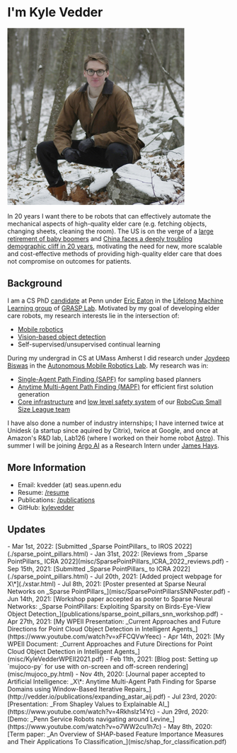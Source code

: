 <head>
<!-- Global site tag (gtag.js) - Google Analytics -->
<script async src="https://www.googletagmanager.com/gtag/js?id=UA-143379317-1"></script>
<script type="text/javascript" src="js/googleanalytics.js"></script>
<meta charset="utf-8">
<meta name="viewport" content="width=device-width, initial-scale=1.0">
<meta name="description" content="Kyle Vedder's Homepage">
<meta name="author" content="Kyle Vedder">
<link rel="shortcut icon" href="favicon.ico">
<title>Kyle Vedder's Homepage</title>
<style>
     .updates li {
          margin-bottom:5px;
     }
</style>
</head>

# I'm Kyle Vedder

<img src="img/me_outside.jpg" height="400" />

In 20 years I want there to be robots that can effectively automate the mechanical aspects of high-quality elder care (e.g. fetching objects, changing sheets, cleaning the room). The US is on the verge of a [large retirement of baby boomers](img/static/usa_age_demo.png) and [China faces a deeply troubling demographic cliff in 20 years](img/static/china_age_demo.png), motivating the need for new, more scalable and cost-effective methods of providing high-quality elder care that does not compromise on outcomes for patients.

## Background

I am a CS PhD [candidate](img/static/candidate.png) at Penn under [Eric Eaton](https://www.seas.upenn.edu/~eeaton/) in the [Lifelong Machine Learning group](https://lifelong-ml.github.io/) of [GRASP Lab](https://www.grasp.upenn.edu/). Motivated by my goal of developing elder care robots, my research interests lie in the intersection of:

 - [Mobile robotics](https://www.youtube.com/watch?v=2Q4LCoJDOyY&t=2284s)
 - [Vision-based object detection](publications/sparse_point_pillars_iros_2022.pdf)
 - Self-supervised/unsupervised continual learning

During my undergrad in CS at UMass Amherst I did research under [Joydeep Biswas](https://www.joydeepb.com/) in the [Autonomous Mobile Robotics Lab](https://amrl.cs.umass.edu/). My research was in:

 - [Single-Agent Path Finding (SAPF)](http://vedder.io/publications/ScaffoldsLaneVedderBiswasPlanRob2017.pdf) for sampling based planners
 - [Anytime Multi-Agent Path Finding (MAPF)](http://vedder.io/publications/expanding_astar_aij.pdf) for efficient first solution generation
 - [Core infrastructure](http://vedder.io/publications/MinutebotsRoboCupTDP2017.pdf) and [low level safety system](http://vedder.io/publications/MinutebotsRoboCupTDP2018.pdf) of our [RoboCup Small Size League team](https://amrl.cs.umass.edu/minutebots.html)

 I have also done a number of industry internships; I have interned twice at Unidesk (a startup since aquired by Citrix), twice at Google, and once at Amazon's R&D lab, Lab126 (where I worked on their home robot [Astro](https://www.aboutamazon.com/news/devices/meet-astro-a-home-robot-unlike-any-other)). This summer I will be joining [Argo AI](https://www.argo.ai/) as a Research Intern under [James Hays](https://faculty.cc.gatech.edu/~hays/).

## More Information

 - Email: kvedder (at) seas.upenn.edu
 - Resume: [/resume](KyleVedderResume.pdf)
 - Publications: [/publications](publications.html)
 - GitHub: [kylevedder](https://github.com/kylevedder)

## Updates
<div class="updates">
 - Mar 1st, 2022: [Submitted _Sparse PointPillars_ to IROS 2022](./sparse_point_pillars.html)
 - Jan 31st, 2022: [Reviews from _Sparse PointPillars_ ICRA 2022](misc/SparsePointPillars_ICRA_2022_reviews.pdf)
 - Sep 15th, 2021: [Submitted _Sparse PointPillars_ to ICRA 2022](./sparse_point_pillars.html)
 - Jul 20th, 2021: [Added project webpage for X\*](./xstar.html)
 - Jul 8th, 2021: [Poster presented at Sparse Neural Networks on _Sparse PointPillars_](misc/SparsePointPillarsSNNPoster.pdf)
 - Jun 14th, 2021: [Workshop paper accepted as poster to Sparse Neural Networks: _Sparse PointPillars: Exploiting Sparsity on Birds-Eye-View Object Detection_](publications/sparse_point_pillars_snn_workshop.pdf)
 - Apr 27th, 2021: [My WPEII Presentation: _Current Approaches and Future Directions for Point Cloud Object Detection in Intelligent Agents_](https://www.youtube.com/watch?v=xFFCQVwYeec)
 - Apr 14th, 2021: [My WPEII Document: _Current Approaches and Future Directions for Point Cloud Object Detection in Intelligent Agents_](misc/KyleVedderWPEII2021.pdf)
 - Feb 11th, 2021: [Blog post: Setting up `mujoco-py` for use with on-screen and off-screen rendering](misc/mujoco_py.html)
 - Nov 4th, 2020: [Journal paper accepted to Artificial Intelligence: _X\*: Anytime Multi-Agent Path Finding for Sparse Domains using Window-Based Iterative Repairs_](http://vedder.io/publications/expanding_astar_aij.pdf)
 - Jul 23rd, 2020: [Presentation: _From Shapley Values to Explainable AI_](https://www.youtube.com/watch?v=4RkhsIz14Yc)
 - Jun 29rd, 2020: [Demo: _Penn Service Robots navigating around Levine_](https://www.youtube.com/watch?v=o7WW2cu1h7c)
 - May 8th, 2020: [Term paper: _An Overview of SHAP-based Feature Importance Measures and Their Applications To Classification_](misc/shap_for_classification.pdf)
 </div>
